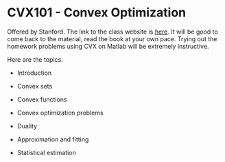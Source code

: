 CVX101 - Convex Optimization
============================

Offered by Stanford. The link to the class website is [here](http://www.stanford.edu/class/ee364a/index.html).
It will be good to come back to the material, read the book at your own pace.
Trying out the homework problems using CVX on Matlab will be extremely instructive.

Here are the topics:

* Introduction

* Convex sets

* Convex functions

* Convex optimization problems

* Duality

* Approximation and fitting

* Statistical estimation
